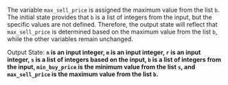 The variable `max_sell_price` is assigned the maximum value from the list `b`. The initial state provides that `b` is a list of integers from the input, but the specific values are not defined. Therefore, the output state will reflect that `max_sell_price` is determined based on the maximum value from the list `b`, while the other variables remain unchanged.

Output State: **`n` is an input integer, `m` is an input integer, `r` is an input integer, `s` is a list of integers based on the input, `b` is a list of integers from the input, `min_buy_price` is the minimum value from the list `s`, and `max_sell_price` is the maximum value from the list `b`.**